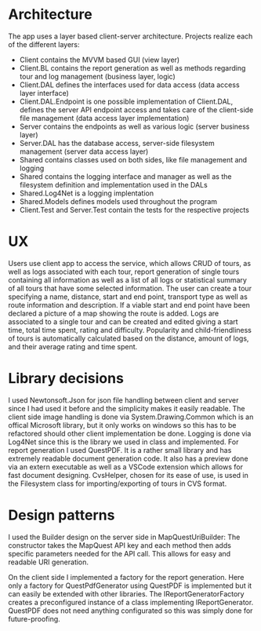 # Architecture

The app uses a layer based client-server architecture.
Projects realize each of the different layers:
* Client contains the MVVM based GUI (view layer)
* Client.BL contains the report generation as well as methods regarding tour and log management (business layer, logic)
* Client.DAL defines the interfaces used for data access (data access layer interface)
* Client.DAL.Endpoint is one possible implementation of Client.DAL, defines the server API endpoint access and takes care of the client-side file management (data access layer implementation)
* Server contains the endpoints as well as various logic (server business layer)
* Server.DAL has the database access, server-side filesystem management (server data access layer)
* Shared contains classes used on both sides, like file management and logging
* Shared contains the logging interface and manager as well as the filesystem definition and implementation used in the DALs
* Shared.Log4Net is a logging implentation
* Shared.Models defines models used throughout the program
* Client.Test and Server.Test contain the tests for the respective projects

# UX

Users use client app to access the service, which allows CRUD of tours, as well as logs associated with each tour,
report generation of single tours containing all information as well as a list of all logs
or statistical summary of all tours that have some selected information.
The user can create a tour specifying a name, distance, start and end point, transport type as well as route information and description.
If a viable start and end point have been declared a picture of a map showing the route is added.
Logs are associated to a single tour and can be created and edited giving a start time, total time spent, rating and difficulty.
Popularity and child-friendliness of tours is automatically calculated based on the distance, amount of logs, and their average rating and time spent.

# Library decisions

I used Newtonsoft.Json for json file handling between client and server since I had used it before and the simplicity makes it easily readable.
The client side image handling is done via System.Drawing.Common which is an offical Microsoft library, but it only works on windows so this has to be refactored
should other client implementation be done.
Logging is done via Log4Net since this is the library we used in class and implemented.
For report generation I used QuestPDF. It is a rather small library and has extremely readable document generation code.
It also has a preview done via an extern executable as well as a VSCode extension which allows for fast document designing.
CvsHelper, chosen for its ease of use, is used in the Filesystem class for importing/exporting of tours in CVS format.

# Design patterns

I used the Builder design on the server side in MapQuestUriBuilder:
	The constructor takes the MapQuest API key and each method then adds specific parameters needed for the API call.
	This allows for easy and readable URI generation.

On the client side I implemented a factory for the report generation.
Here only a factory for QuestPdfGenerator using QuestPDF is implemented but it can easily be extended with other libraries.
The IReportGeneratorFactory creates a preconfigured instance of a class implementing IReportGenerator. QuestPDF does not need anything configurated so this was simply done for future-proofing.
